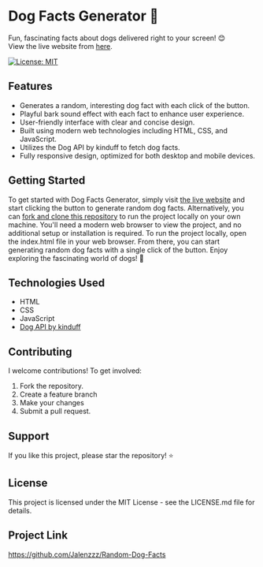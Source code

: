 # Dog Facts Generator 🐶

Fun, fascinating facts about dogs delivered right to your screen! 😊  
View the live website from [here](https://jalenzzz.github.io/Random-Dog-Facts/).

[![License: MIT](https://img.shields.io/badge/License-MIT-yellow.svg)](LICENSE)

## Features

- Generates a random, interesting dog fact with each click of the button.
- Playful bark sound effect with each fact to enhance user experience.
- User-friendly interface with clear and concise design.
- Built using modern web technologies including HTML, CSS, and JavaScript.
- Utilizes the Dog API by kinduff to fetch dog facts.
- Fully responsive design, optimized for both desktop and mobile devices.

## Getting Started

To get started with Dog Facts Generator, simply visit [the live website](https://jalenzzz.github.io/Random-Dog-Facts/) and start clicking the button to generate random dog facts.
Alternatively, you can [fork and clone this repository](https://github.com/Jalenzzz/Random-Dog-Facts/) to run the project locally on your own machine. You'll need a modern web browser to view the project, and no additional setup or installation is required.
To run the project locally, open the index.html file in your web browser. From there, you can start generating random dog facts with a single click of the button.
Enjoy exploring the fascinating world of dogs! 🐶

## Technologies Used

- HTML
- CSS
- JavaScript
- [Dog API by kinduff](https://dogapi.dog/api/v2/facts)

## Contributing

I welcome contributions! To get involved:

1. Fork the repository.
2. Create a feature branch
3. Make your changes
4. Submit a pull request.

## Support

If you like this project, please star the repository! ⭐

## License

This project is licensed under the MIT License - see the LICENSE.md file for details.

## Project Link

https://github.com/Jalenzzz/Random-Dog-Facts

